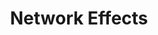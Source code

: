---
layout: default
title: Network Effects
nav_order: 2
has_children: true
permalink: /business/networkeffects/
---